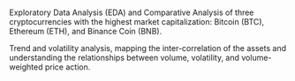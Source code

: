 #### 

Exploratory Data Analysis (EDA) and Comparative Analysis of three cryptocurrencies with the highest market capitalization: Bitcoin (BTC), Ethereum (ETH), and Binance Coin (BNB). 

Trend and volatility analysis, mapping the inter-correlation of the assets and understanding the relationships between volume, volatility, and volume-weighted price action.

####